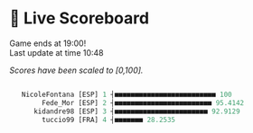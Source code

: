 # 🚩 Live Scoreboard
Game ends at 19:00!      
Last update at time 10:48      

*Scores have been scaled to [0,100].*    
```R

   NicoleFontana [ESP] 1 ┤■■■■■■■■■■■■■■■■■■■■■■■■■ 100   
        Fede_Mor [ESP] 2 ┤■■■■■■■■■■■■■■■■■■■■■■■■ 95.4142  
      kidandre98 [ESP] 3 ┤■■■■■■■■■■■■■■■■■■■■■■■ 92.9129  
        tuccio99 [FRA] 4 ┤■■■■■■■ 28.2535                 

```
